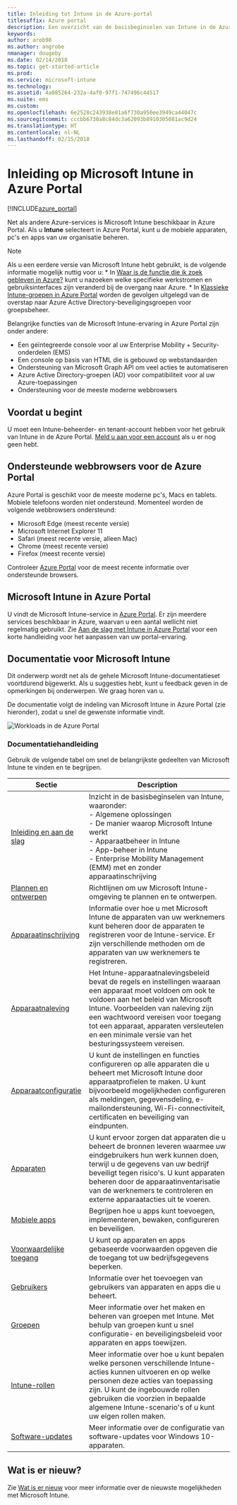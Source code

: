 ```yaml
---
title: Inleiding tot Intune in de Azure-portal
titlesuffix: Azure portal
description: Een overzicht van de basisbeginselen van Intune in de Azure-portal en hoe u hiermee uw apparaten kunt beheren."
keywords: 
author: arob98
ms.author: angrobe
nmanager: dougeby
ms.date: 02/14/2018
ms.topic: get-started-article
ms.prod: 
ms.service: microsoft-intune
ms.technology: 
ms.assetid: 4a085264-232a-4af0-97f1-747496c44517
ms.suite: ems
ms.custom: 
ms.openlocfilehash: 6e2528c243938e81a6f730a950ee3949ca44047c
ms.sourcegitcommit: cccbb6730a8c84dc3a62093b8910305081ac9d24
ms.translationtype: HT
ms.contentlocale: nl-NL
ms.lasthandoff: 02/15/2018
---
```

# <a name="introduction-to-microsoft-intune-in-the-azure-portal"></a>Inleiding op Microsoft Intune in Azure Portal


[!INCLUDE[azure_portal](./includes/azure_portal.md)]

Net als andere Azure-services is Microsoft Intune beschikbaar in Azure Portal. Als u **Intune** selecteert in Azure Portal, kunt u de mobiele apparaten, pc's en apps van uw organisatie beheren.

>[!NOTE] 
> Als u een eerdere versie van Microsoft Intune hebt gebruikt, is de volgende informatie mogelijk nuttig voor u:
    * In [Waar is de functie die ik zoek gebleven in Azure?](ui-changes.md) kunt u nazoeken welke specifieke werkstromen en gebruiksinterfaces zijn veranderd bij de overgang naar Azure.
    * In [Klassieke Intune-groepen in Azure Portal](groups-get-started.md) worden de gevolgen uitgelegd van de overstap naar Azure Active Directory-beveiligingsgroepen voor groepsbeheer.

Belangrijke functies van de Microsoft Intune-ervaring in Azure Portal zijn onder andere:

- Een geïntegreerde console voor al uw Enterprise Mobility + Security-onderdelen (EMS)
- Een console op basis van HTML die is gebouwd op webstandaarden
- Ondersteuning van Microsoft Graph API om veel acties te automatiseren
- Azure Active Directory-groepen (AD) voor compatibiliteit voor al uw Azure-toepassingen
- Ondersteuning voor de meeste moderne webbrowsers

## <a name="before-you-start"></a>Voordat u begint

U moet een Intune-beheerder- en tenant-account hebben voor het gebruik van Intune in de Azure Portal. [Meld u aan voor een account](https://portal.office.com/Signup/Signup.aspx?OfferId=40BE278A-DFD1-470a-9EF7-9F2596EA7FF9&dl=INTUNE_A&ali=1#0%20) als u er nog geen hebt.

## <a name="supported-web-browsers-for-the-azure-portal"></a>Ondersteunde webbrowsers voor de Azure Portal

Azure Portal is geschikt voor de meeste moderne pc's, Macs en tablets. Mobiele telefoons worden niet ondersteund.
Momenteel worden de volgende webbrowsers ondersteund:

- Microsoft Edge (meest recente versie)
- Microsoft Internet Explorer 11
- Safari (meest recente versie, alleen Mac)
- Chrome (meest recente versie)
- Firefox (meest recente versie)

Controleer [Azure Portal](https://docs.microsoft.com/azure/azure-preview-portal-supported-browsers-devices) voor de meest recente informatie over ondersteunde browsers.

## <a name="microsoft-intune-in-the-azure-portal"></a>Microsoft Intune in Azure Portal

U vindt de Microsoft Intune-service in [Azure Portal](https://portal.azure.com). Er zijn meerdere services beschikbaar in Azure, waarvan u een aantal wellicht niet regelmatig gebruikt. Zie [Aan de slag met Intune in Azure Portal](get-started-azure.md) voor een korte handleiding voor het aanpassen van uw portal-ervaring.

## <a name="the-microsoft-intune-documentation"></a>Documentatie voor Microsoft Intune

Dit onderwerp wordt net als de gehele Microsoft Intune-documentatieset voortdurend bijgewerkt. Als u suggesties hebt, kunt u feedback geven in de opmerkingen bij onderwerpen. We graag horen van u.

De documentatie volgt de indeling van Microsoft Intune in Azure Portal (zie hieronder), zodat u snel de gewenste informatie vindt.

![Workloads in de Azure Portal](./media/azure-portal-workloads.png)

### <a name="documentation-guide"></a>Documentatiehandleiding

Gebruik de volgende tabel om snel de belangrijkste gedeelten van Microsoft Intune te vinden en te begrijpen.

| Sectie                                                      | Description                                                                                                                                                                                                                                                                                      |
|--------------------------------------------------------------|--------------------------------------------------------------------------------------------------------------------------------------------------------------------------------------------------------------------------------------------------------------------------------------------------|
| [Inleiding en aan de slag](introduction-intune.md)       | Inzicht in de basisbeginselen van Intune, waaronder:<br /> - Algemene oplossingen<br /> - De manier waarop Microsoft Intune werkt<br /> - Apparaatbeheer in Intune<br /> - App-beheer in Intune<br /> - Enterprise Mobility Management (EMM) met en zonder apparaatinschrijving                                                         |
| [Plannen en ontwerpen](planning-guide.md)                         | Richtlijnen om uw Microsoft Intune-omgeving te plannen en te ontwerpen.                                                                                                                                                                                                             |
| [Apparaatinschrijving](device-enrollment.md)                    | Informatie over hoe u met Microsoft Intune de apparaten van uw werknemers kunt beheren door de apparaten te registreren voor de Intune-service. Er zijn verschillende methoden om de apparaten van uw werknemers te registreren.                                                                                                         |
| [Apparaatnaleving](device-compliance.md)                    | Het Intune-apparaatnalevingsbeleid bevat de regels en instellingen waaraan een apparaat moet voldoen om ook te voldoen aan het beleid van Microsoft Intune. Voorbeelden van naleving zijn een wachtwoord vereisen voor toegang tot een apparaat, apparaten versleutelen en een minimale versie van het besturingssysteem vereisen. |
| [Apparaatconfiguratie](device-profiles.md)                   | U kunt de instellingen en functies configureren op alle apparaten die u beheert met Microsoft Intune door apparaatprofielen te maken. U kunt bijvoorbeeld mogelijkheden configureren als meldingen, gegevensdeling, e-mailondersteuning, Wi-Fi-connectiviteit, certificaten en beveiliging van eindpunten.              |
| [Apparaten](device-management.md)                              | U kunt ervoor zorgen dat apparaten die u beheert de bronnen leveren waarmee uw eindgebruikers hun werk kunnen doen, terwijl u de gegevens van uw bedrijf beveiligt tegen risico's. U kunt apparaten beheren door de apparaatinventarisatie van de werknemers te controleren en externe apparaatacties uit te voeren.                                                      |
| [Mobiele apps](app-management.md)                             | Begrijpen hoe u apps kunt toevoegen, implementeren, bewaken, configureren en beveiligen.                                                                                                                                                                                                                             |
| [Voorwaardelijke toegang](conditional-access.md)                  | U kunt op apparaten en apps gebaseerde voorwaarden opgeven die de toegang tot uw bedrijfsgegevens beperken.                                                                                                                                                                                                            |
| [Gebruikers](users-add.md)                                        | Informatie over het toevoegen van gebruikers van apparaten en apps die u beheert.                                                                                                                                                                                                                                           |
| [Groepen](groups-get-started.md)                              | Meer informatie over het maken en beheren van groepen met Intune. Met behulp van groepen kunt u snel configuratie- en beveiligingsbeleid voor apparaten en apps toewijzen.                                                                                                                                             |
| [Intune-rollen](role-based-access-control.md)                 | Meer informatie over hoe u kunt bepalen welke personen verschillende Intune-acties kunnen uitvoeren en op welke personen deze acties van toepassing zijn. U kunt de ingebouwde rollen gebruiken die voorzien in bepaalde algemene Intune-scenario's of u kunt uw eigen rollen maken.                                                                                 |
| [Software-updates](windows-update-for-business-configure.md) | Meer informatie over de configuratie van software-updates voor Windows 10-apparaten.                                                                                                                                                                                                                                  |

## <a name="whats-new"></a>Wat is er nieuw?

Zie [Wat is er nieuw](whats-new.md) voor meer informatie over de nieuwste mogelijkheden met Microsoft Intune.
